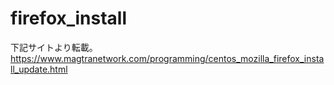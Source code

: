 # firefox_install

下記サイトより転載。
https://www.magtranetwork.com/programming/centos_mozilla_firefox_install_update.html